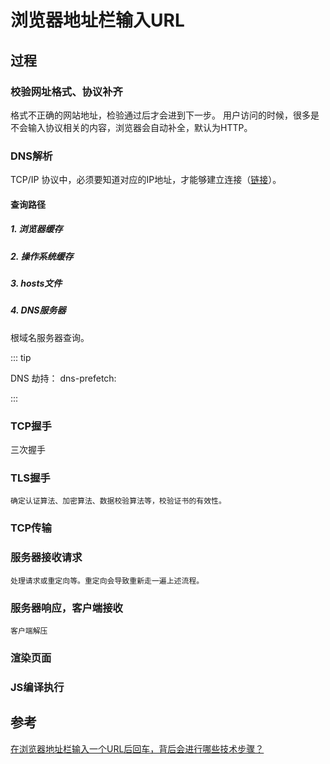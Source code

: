# 浏览器地址栏输入URL

## 过程

### 校验网址格式、协议补齐

格式不正确的网站地址，检验通过后才会进到下一步。
用户访问的时候，很多是不会输入协议相关的内容，浏览器会自动补全，默认为HTTP。

### DNS解析

TCP/IP 协议中，必须要知道对应的IP地址，才能够建立连接（[链接](../blog/http/protocol.html#tcp-ip#DNS)）。

#### 查询路径

##### 1. 浏览器缓存

##### 2. 操作系统缓存

##### 3. hosts文件

##### 4. DNS服务器

根域名服务器查询。

::: tip

DNS 劫持：
dns-prefetch:

:::

### TCP握手

 三次握手

### TLS握手

    确定认证算法、加密算法、数据校验算法等，校验证书的有效性。

### TCP传输

### 服务器接收请求

    处理请求或重定向等。重定向会导致重新走一遍上述流程。

### 服务器响应，客户端接收

    客户端解压

### 渲染页面

### JS编译执行

## 参考

[在浏览器地址栏输入一个URL后回车，背后会进行哪些技术步骤？](https://www.zhihu.com/question/34873227)
